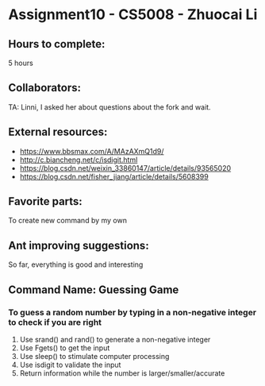 # Assignment10 - CS5008 - Zhuocai Li

## Hours to complete:
5 hours

## Collaborators:
TA: Linni, I asked her about questions about the fork and wait.

## External resources:
- https://www.bbsmax.com/A/MAzAXmQ1d9/
- http://c.biancheng.net/c/isdigit.html
- https://blog.csdn.net/weixin_33860147/article/details/93565020
- https://blog.csdn.net/fisher_jiang/article/details/5608399

## Favorite parts:
To create new command by my own

## Ant improving suggestions:
So far, everything is good and interesting

## Command Name: Guessing Game
### To guess a random number by typing in a non-negative integer to check if you are right
1. Use srand() and rand() to generate a non-negative integer
2. Use Fgets() to get the input
3. Use sleep() to stimulate computer processing
4. Use isdigit to validate the input
5. Return information while the number is larger/smaller/accurate